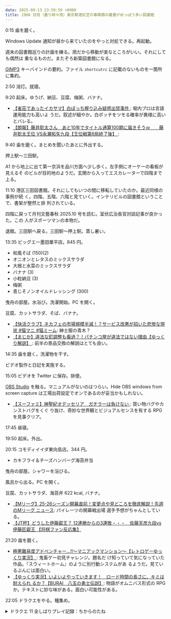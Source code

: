 ```yaml
---
date: 2025-09-13 23:59:59 +0900
title: 1966 日目（曇り時々雨）東京都港区芝の事典類の蔵書がめっぽう多い図書館
---
```


0:15 歯を磨く。

Windows Update 通知が昼から来ていたのをやっと対処できる。再起動。

週末の図書館巡りの計画を練る。雨だから移動が楽なところがいい。それにしても偶然は
重なるものだ。またぞろ新築図書館になる。

[GIMP3] キーバインドの要約。ファイル `shortcutrc` に記載のないものを一箇所に集約。

2:50 消灯。就寝。

9:20 起床。ゆうげ、納豆、豆腐、梅粥、バナナ。

* [【雀荘であったイカサマ】白ぽっち握り込み疑惑出禁事件
  ](https://www.youtube.com/watch?v=Bm2poisICOk): 堀内プロは言語運用能力も高いよ
  うだ。叙述が細やか。白ポッチをツモる確率が異様に高いとバレる。
* [【朗報】藤井聡太さん　あと10年でタイトル通算100期に届きそうｗ　　藤井聡太王位
  VS永瀬拓矢九段【王位戦第6局終了後】
  ](https://www.youtube.com/watch?v=m1VH18qpM38):

9:40 歯を磨く。まとめを聞いたあとに外出する。

押上駅～三田駅。

A1 から地上に出て第一京浜を品川方面へ少し歩く。左手側にオーケーの看板が見えるそ
のビルが目的地のようだ。玄関から入ってエスカレーターで四階まで上る。

<blockquote class="twitter-tweet"
  data-conversation="none"
  data-media-max-width="480" data-theme="dark" data-align="center">
<a href="https://twitter.com/showa_yojyo/status/1966744587071795519"></a>
</blockquote>

11:10 港区三田図書館。それにしてもいつの間に移転していたのか。最近同様の事例が続
く。四階、五階、六階と見ていく。インテリビルの図書館ということで、書架が整然と排
列されている。

四階に戻って月刊文藝春秋 2025.10 号を読む。室伏広治長官対談記事が良かった。この
人がスポーツマンの本物だ。

退館。三田駅へ戻る。三田駅～押上駅。蒸し暑い。

13:35 ビッグエー墨田業平店。845 円。

* 和風そば (150)(2)
* オニオンとレタスのミックスサラダ
* 大根と水菜のミックスサラダ
* バナナ (3)
* 小粒納豆 (3)
* 梅粥
* 青じそノンオイルドレッシング (300)

曳舟の部屋。水浴び。洗濯開始。PC を開く。

豆腐、カットサラダ、そば、バナナ。

* [【快活クラブ】ネカフェの市場規模半減！？サービス改悪が招いた悲惨な現状 #猫マニ
  #猫ミーム](https://www.youtube.com/watch?v=7xlGxaL_M8I): 紳士服の青木？
* [【まじか】違法な釘調整も看過？！パチンコ屋が違法ではない理由【ゆっくり解説】
  ](https://www.youtube.com/watch?v=bxDn5HZOT0I): 前半の景品交換の解説はとても良い。

14:35 歯を磨く。洗濯物を干す。

ビデオ製作と日記を実施する。

15:05 ビデオを Twitter に保存。排便。

[OBS Studio] を触る。マニュアルがないのはつらい。Hide OBS windows from screen
capture は工場出荷設定でオンであるのが妥当かもしれない。

* [【スーファミ】神聖紀オデッセリア　ガチラーは負けない
  ](https://www.youtube.com/watch?v=Xr9afWaNo68): 買い物バグやカンストバグをくぐ
  り抜け、奇妙な世界観とビジュアルセンスを有する RPG を見事クリア。

17:45 昼寝。

19:50 起床。外出。

20:15 コモディイイダ東向島店。344 円。

* カキフライ＆チーズハンバーグ海苔弁当

曳舟の部屋。シャワーを浴びる。

風呂から出る。PC を開く。

豆腐、カットサラダ、海苔弁 622 kcal, バナナ。

* [【Mリーグ】25-26シーズン開幕直前！変更点や見どころを徹底解説！先週のMリーグ
  ニュース](https://www.youtube.com/watch?v=1t3S8qYpzSE): パイレーツの開幕戦出場
  選手予想がちゃんとしている。
* [【JT杯】どうした伊藤叡王？ 12連勝からの3連敗・・・　佐藤天彦九段vs 伊藤匠叡王
  【将棋ファン反応集】](https://www.youtube.com/watch?v=Syso4KraNlc)

21:20 歯を磨く。

* [極悪難易度アドベンチャー...!!～マニアックマンション～【レトロゲーゆっくり実況】
  ](https://www.youtube.com/watch?v=B_5TG1wS2Zk): 鬼畜ゲー初見チャレンジ。題名だ
  け知っていて気になっていた作品。『スウィートホーム』のように別行動システムがあ
  るようだ。見ているぶんには面白い。
* [【ゆっくり実況】いよいよやっていきます！　ロード時間の長さに、キミは耐えられ
  るか？【BURAI　八玉の勇士伝説】](https://www.youtube.com/watch?v=L59Y0ljBucY):
  物語がオムニバス形式の RPG か。テキストに妙な味がある。面白い可能性がある。

22:05 ドラクエをやる。種集め。

<details><summary>ドラクエ 11 全しばりプレイ記録：ちからのたね</summary>
<p>天馬の塔以外の冒険の書の世界の地域で、種稼ぎに有利なものがないか試す。
ドラクエ 5 の迷いの森の一角に無印ブラウニーが四頭くらい出てくることがあるが、確率が低そうなので厳しそうだ。</p>

<p>結局いつもの名もなき島で強化版ブラウニー狩り。スーパールーレット方式だとこいつらだけを襲うのが最善と見た。
ブラウニー戦だけでゾーン入り粘りができる。頭数を減らしてラリホーマで眠らせて回転をとにかく上げる。ぼうぎょ連チャン。</p>

<p>余計な時間つぶしもあり、ちからのたねは 50 個前後集まった。まずグレイグの 420 を基準として、マルティナとカミュをそこまで上げてみよう。
ほんとうはドゥルダの裏試練を突破したいので、グレイグも増やしたいが我慢。
ちからのたね一個でちからが二だけ増える。長い旅が始まる。</p>
</details>

[GIMP3]: <https://docs.gimp.org/3.0/en/>
[OBS Studio]: <https://obsproject.com/>
